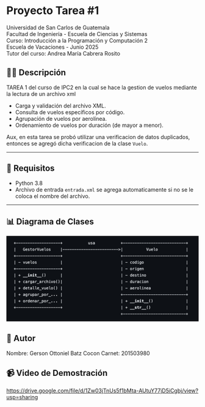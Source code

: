 # Proyecto Tarea #1 

Universidad de San Carlos de Guatemala  
Facultad de Ingeniería - Escuela de Ciencias y Sistemas  
Curso: Introducción a la Programación y Computación 2  
Escuela de Vacaciones - Junio 2025  
Tutor del curso: Andrea María Cabrera Rosito  

## 👨‍💻 Descripción

TAREA 1 del curso de IPC2 en la cual se hace la gestion de vuelos mediante la lectura de un archivo xml

- Carga y validación del archivo XML.
- Consulta de vuelos específicos por código.
- Agrupación de vuelos por aerolínea.
- Ordenamiento de vuelos por duración (de mayor a menor).

Aux, en esta tarea se probó utilizar una verificacion de datos duplicados, entonces se agregó dicha verificacion de la clase `Vuelo`.

---

## 🚀 Requisitos

- Python 3.8
- Archivo de entrada `entrada.xml` se agrega automaticamente si no se le coloca el nombre del archivo.

---

## 📊 Diagrama de Clases

![Diagrama](dclases.png)


## 👤 Autor
Nombre: Gerson Ottoniel Batz Cocon
Carnet: 201503980


## 📹 Video de Demostración
https://drive.google.com/file/d/1Zw03jTnUs5f1bMta-AUtuY77jD5iCgbj/view?usp=sharing
